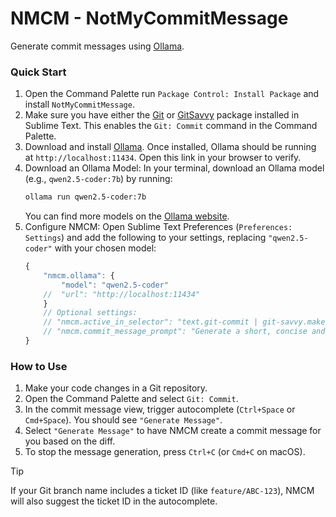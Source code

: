 # NMCM - NotMyCommitMessage

Generate commit messages using [Ollama](https://ollama.com/).

### Quick Start

1.  Open the Command Palette run `Package Control: Install Package` and install `NotMyCommitMessage`.
2.  Make sure you have either the [Git](https://packagecontrol.io/packages/Git) or [GitSavvy](https://packagecontrol.io/packages/GitSavvy) package installed in Sublime Text. This enables the `Git: Commit` command in the Command Palette.
3.  Download and install [Ollama](https://ollama.com/). Once installed, Ollama should be running at `http://localhost:11434`. Open this link in your browser to verify.
4.  Download an Ollama Model: In your terminal, download an Ollama model (e.g., `qwen2.5-coder:7b`) by running:
    ```bash
    ollama run qwen2.5-coder:7b
    ```
    You can find more models on the [Ollama website](https://ollama.com/search).
5.  Configure NMCM: Open Sublime Text Preferences (`Preferences: Settings`) and add the following to your settings, replacing `"qwen2.5-coder"` with your chosen model:
    ```js
    {
        "nmcm.ollama": {
            "model": "qwen2.5-coder"
        //  "url": "http://localhost:11434"
        }
        // Optional settings:
        // "nmcm.active_in_selector": "text.git-commit | git-savvy.make-commit",
        // "nmcm.commit_message_prompt": "Generate a short, concise and correct git commit message."
    }
    ```

### How to Use

1.  Make your code changes in a Git repository.
2.  Open the Command Palette and select `Git: Commit`.
3.  In the commit message view, trigger autocomplete (`Ctrl+Space` or `Cmd+Space`). You should see `"Generate Message"`.
4.  Select `"Generate Message"` to have NMCM create a commit message for you based on the diff.
5.  To stop the message generation, press `Ctrl+C` (or `Cmd+C` on macOS).

> [!TIP]
> If your Git branch name includes a ticket ID (like `feature/ABC-123`), NMCM will also suggest the ticket ID in the autocomplete.
